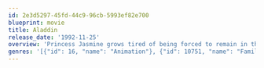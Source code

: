 ```yaml
---
id: 2e3d5297-45fd-44c9-96cb-5993ef82e700
blueprint: movie
title: Aladdin
release_date: '1992-11-25'
overview: 'Princess Jasmine grows tired of being forced to remain in the palace and she sneaks out into the marketplace  in disguise where she meets street-urchin Aladdin and the two fall in love, although she may only marry a prince. After being thrown in jail, Aladdin and becomes embroiled in a plot to find a mysterious lamp with which the evil Jafar hopes to rule the land.'
genres: '[{"id": 16, "name": "Animation"}, {"id": 10751, "name": "Family"}, {"id": 35, "name": "Comedy"}, {"id": 12, "name": "Adventure"}, {"id": 14, "name": "Fantasy"}, {"id": 10749, "name": "Romance"}]'
---
```

